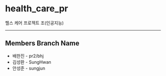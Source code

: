 # health_care_pr
헬스 케어 프로젝트 조(인공지능)

<hr/>

## Members Branch Name
* 배한진 - pr2/bhj
* 김성환 - SungHwan
* 안성준 - sungjun
